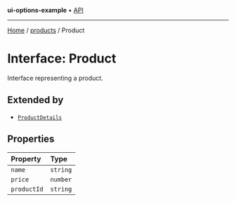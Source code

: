 **ui-options-example** • [API](../../README.md)

***

[Home](../../README.md) / [products](../README.md) / Product

# Interface: Product

Interface representing a product.

## Extended by

- [`ProductDetails`](ProductDetails.md)

## Properties

| Property | Type |
| :------ | :------ |
| `name` | `string` |
| `price` | `number` |
| `productId` | `string` |
